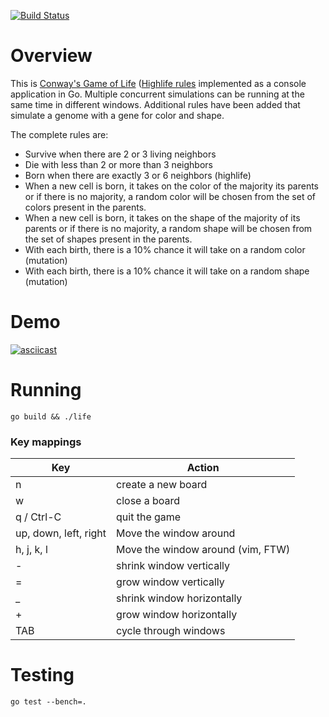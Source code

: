 [![Build Status](https://travis-ci.org/aaronbbrown/golife.svg?branch=master)](https://travis-ci.org/aaronbbrown/golife)

# Overview

This is [Conway's Game of Life](https://en.wikipedia.org/wiki/Conway%27s_Game_of_Life) ([Highlife rules](https://en.wikipedia.org/wiki/Highlife_(cellular_automaton)) implemented as a console application in Go.  Multiple concurrent simulations can be running at the same time in different windows.
Additional rules have been added that simulate a genome with a gene for color and shape.

The complete rules are:
* Survive when there are 2 or 3 living neighbors
* Die with less than 2 or more than 3 neighbors
* Born when there are exactly 3 or 6 neighbors (highlife)
* When a new cell is born, it takes on the color of the majority its parents
  or if there is no majority, a random color will be chosen from the set of colors
  present in the parents.
* When a new cell is born, it takes on the shape of the majority of its parents
  or if there is no majority, a random shape will be chosen from the set of shapes
  present in the parents.
* With each birth, there is a 10% chance it will take on a random color (mutation)
* With each birth, there is a 10% chance it will take on a random shape (mutation)

# Demo

[![asciicast](https://asciinema.org/a/79690.png)](https://asciinema.org/a/79690)

# Running

```
go build && ./life
```

### Key mappings

| Key | Action |
| --- | ------ |
| n   | create a new board |
| w   | close a board |
| q / Ctrl-C   | quit the game |
| up, down, left, right | Move the window around |
| h, j, k, l | Move the window around (vim, FTW) |
| - | shrink window  vertically |
| = | grow window vertically |
| _ | shrink window horizontally |
| + | grow window horizontally |
| TAB | cycle through windows |


# Testing

```
go test --bench=.
```
